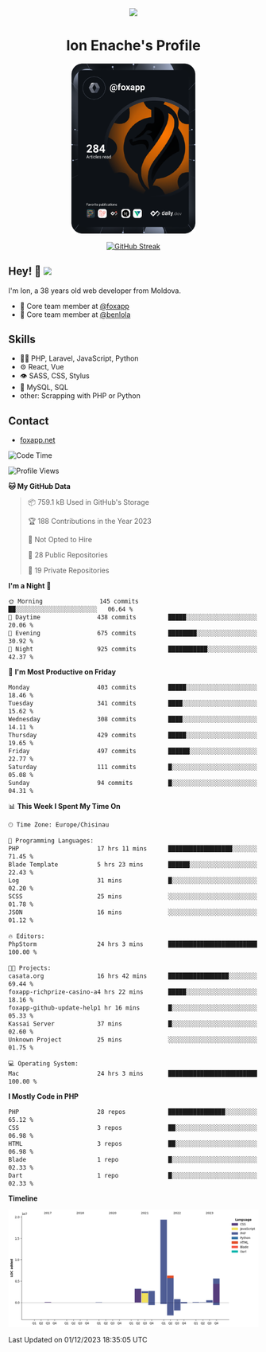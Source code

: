<div id="header" align="center">
  <img src="https://media.giphy.com/media/M9gbBd9nbDrOTu1Mqx/giphy.gif" width="100"/>
	<h1>Ion Enache's Profile</h1>
</div>
<div align="center">
	<a href="https://app.daily.dev/foxapp"><img src="https://github.com/foxapp/foxapp/blob/master/devcard.svg" width="250" alt="Ion Enache's Dev Card"/></a>
</div>


<div align="center">
	
[![GitHub Streak](http://github-readme-streak-stats.herokuapp.com?user=foxapp&hide_border=true&date_format=M%20j%5B%2C%20Y%5D)](https://git.io/streak-stats)
	
</div>


## Hey! 👋 <img src="https://media.giphy.com/media/hvRJCLFzcasrR4ia7z/giphy.gif" width="30px"/>
I'm Ion, a 38 years old web developer from Moldova.


- 👥 Core team member at [@foxapp](https://github.com/foxapp)
- 👥 Core team member at [@benlola](https://github.com/benlola)

## Skills
- 👨‍💻 PHP, Laravel, JavaScript, Python
- ⚙️ React, Vue
- 👁️ SASS, CSS, Stylus
- 💽 MySQL, SQL
- other: Scrapping with PHP or Python

## Contact
- [foxapp.net](https://www.foxapp.net)

<!--START_SECTION:waka-->
![Code Time](http://img.shields.io/badge/Code%20Time-1%2C631%20hrs%2042%20mins-blue)

![Profile Views](http://img.shields.io/badge/Profile%20Views-0-blue)

**🐱 My GitHub Data** 

> 📦 759.1 kB Used in GitHub's Storage 
 > 
> 🏆 188 Contributions in the Year 2023
 > 
> 🚫 Not Opted to Hire
 > 
> 📜 28 Public Repositories 
 > 
> 🔑 19 Private Repositories 
 > 
**I'm a Night 🦉** 

```text
🌞 Morning                145 commits         ██░░░░░░░░░░░░░░░░░░░░░░░   06.64 % 
🌆 Daytime                438 commits         █████░░░░░░░░░░░░░░░░░░░░   20.06 % 
🌃 Evening                675 commits         ████████░░░░░░░░░░░░░░░░░   30.92 % 
🌙 Night                  925 commits         ███████████░░░░░░░░░░░░░░   42.37 % 
```
📅 **I'm Most Productive on Friday** 

```text
Monday                   403 commits         █████░░░░░░░░░░░░░░░░░░░░   18.46 % 
Tuesday                  341 commits         ████░░░░░░░░░░░░░░░░░░░░░   15.62 % 
Wednesday                308 commits         ████░░░░░░░░░░░░░░░░░░░░░   14.11 % 
Thursday                 429 commits         █████░░░░░░░░░░░░░░░░░░░░   19.65 % 
Friday                   497 commits         ██████░░░░░░░░░░░░░░░░░░░   22.77 % 
Saturday                 111 commits         █░░░░░░░░░░░░░░░░░░░░░░░░   05.08 % 
Sunday                   94 commits          █░░░░░░░░░░░░░░░░░░░░░░░░   04.31 % 
```


📊 **This Week I Spent My Time On** 

```text
🕑︎ Time Zone: Europe/Chisinau

💬 Programming Languages: 
PHP                      17 hrs 11 mins      ██████████████████░░░░░░░   71.45 % 
Blade Template           5 hrs 23 mins       ██████░░░░░░░░░░░░░░░░░░░   22.43 % 
Log                      31 mins             █░░░░░░░░░░░░░░░░░░░░░░░░   02.20 % 
SCSS                     25 mins             ░░░░░░░░░░░░░░░░░░░░░░░░░   01.78 % 
JSON                     16 mins             ░░░░░░░░░░░░░░░░░░░░░░░░░   01.12 % 

🔥 Editors: 
PhpStorm                 24 hrs 3 mins       █████████████████████████   100.00 % 

🐱‍💻 Projects: 
casata.org               16 hrs 42 mins      █████████████████░░░░░░░░   69.44 % 
foxapp-richprize-casino-a4 hrs 22 mins       █████░░░░░░░░░░░░░░░░░░░░   18.16 % 
foxapp-github-update-help1 hr 16 mins        █░░░░░░░░░░░░░░░░░░░░░░░░   05.33 % 
Kassai Server            37 mins             █░░░░░░░░░░░░░░░░░░░░░░░░   02.60 % 
Unknown Project          25 mins             ░░░░░░░░░░░░░░░░░░░░░░░░░   01.75 % 

💻 Operating System: 
Mac                      24 hrs 3 mins       █████████████████████████   100.00 % 
```

**I Mostly Code in PHP** 

```text
PHP                      28 repos            ████████████████░░░░░░░░░   65.12 % 
CSS                      3 repos             ██░░░░░░░░░░░░░░░░░░░░░░░   06.98 % 
HTML                     3 repos             ██░░░░░░░░░░░░░░░░░░░░░░░   06.98 % 
Blade                    1 repo              █░░░░░░░░░░░░░░░░░░░░░░░░   02.33 % 
Dart                     1 repo              █░░░░░░░░░░░░░░░░░░░░░░░░   02.33 % 
```



**Timeline**

![Lines of Code chart](https://raw.githubusercontent.com/foxapp/foxapp/master/assets/bar_graph.png)


 Last Updated on 01/12/2023 18:35:05 UTC
<!--END_SECTION:waka-->
